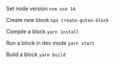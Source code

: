 Set node version
`nvm use 14`

Create new block
`npx create-guten-block`

Compile a block
`yarn install`

Run a block in dev mode
`yarn start`

Build a block
`yarn build`